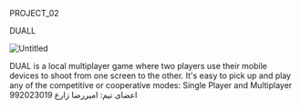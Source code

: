 PROJECT_02

DUALL

![Untitled](https://user-images.githubusercontent.com/76550627/121822455-670cbe00-ccb4-11eb-8e94-a1ded74ea6fd.png)

DUAL is a local multiplayer game where two players use their mobile devices to shoot from one screen to the other. It's easy to pick up and play any of the competitive or cooperative modes: Single Player and Multiplayer
اعضای تیم:
امیررضا زارع 992023019
